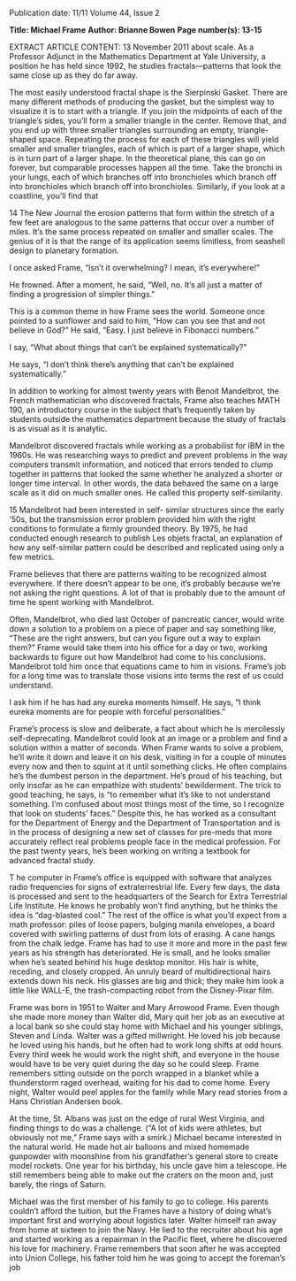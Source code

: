 Publication date: 11/11
Volume 44, Issue 2

**Title: Michael Frame**
**Author: Brianne Bowen**
**Page number(s): 13-15**

EXTRACT ARTICLE CONTENT:
13
November 2011
about scale. As a Professor Adjunct in 
the Mathematics Department at Yale 
University, a position he has held since 
1992, he studies fractals—patterns that 
look the same close up as they do far 
away.

The most easily understood fractal 
shape is the Sierpinski Gasket. There are 
many different methods of producing 
the gasket, but the simplest way to 
visualize it is to start with a triangle. If 
you join the midpoints of each of the 
triangle’s sides, you’ll form a smaller 
triangle in the center. Remove that, and 
you end up with three smaller triangles 
surrounding an empty, triangle-shaped 
space. Repeating the process for each 
of these triangles will yield smaller and 
smaller triangles, each of which is part 
of a larger shape, which is in turn part of 
a larger shape. In the theoretical plane, 
this can go on forever, but comparable 
processes happen all the time. Take the 
bronchi in your lungs, each of which 
branches off into bronchioles which 
branch off into bronchioles which 
branch off into bronchioles. Similarly, if 
you look at a coastline, you’ll find that 


14
The New Journal
the erosion patterns that form within the 
stretch of a few feet are analogous to the 
same patterns that occur over a number 
of miles. It’s the same process repeated 
on smaller and smaller scales. The genius 
of it is that the range of its application 
seems limitless, from seashell design to 
planetary formation.

I once asked Frame, “Isn’t it 
overwhelming? I mean, it’s everywhere!”

He frowned. After a moment, he 
said, “Well, no. It’s all just a matter of 
finding a progression of simpler things.”

This is a common theme in how 
Frame sees the world. Someone once 
pointed to a sunflower and said to him, 
“How can you see that and not believe 
in God?” He said, “Easy. I just believe in 
Fibonacci numbers.”

I say, “What about things that can’t 
be explained systematically?”

He says, “I don’t think there’s 
anything 
that 
can’t 
be 
explained 
systematically.”

In addition to working for almost 
twenty years with Benoit Mandelbrot, the 
French mathematician who discovered 
fractals, Frame also teaches MATH 190, 
an introductory course in the subject 
that’s frequently taken by students 
outside the mathematics department 
because the study of fractals is as visual 
as it is analytic.

Mandelbrot 
discovered 
fractals 
while working as a probabilist for IBM 
in the 1960s. He was researching ways 
to predict and prevent problems in the 
way computers transmit information, 
and noticed that errors tended to clump 
together in patterns that looked the 
same whether he analyzed a shorter or 
longer time interval. In other words, the 
data behaved the same on a large scale as 
it did on much smaller ones. He called 
this property self-similarity. 


15
Mandelbrot had been interested in self-
similar structures since the early ’50s, but 
the transmission error problem provided 
him with the right conditions to 
formulate a firmly grounded theory. By 
1975, he had conducted enough research 
to publish Les objets fractal, an explanation 
of how any self-similar pattern could be 
described and replicated using only a few 
metrics.  

Frame believes that there are 
patterns waiting to be recognized almost 
everywhere. If there doesn’t appear to 
be one, it’s probably because we’re not 
asking the right questions. A lot of that 
is probably due to the amount of time 
he spent working with Mandelbrot. 

Often, Mandelbrot, who died last 
October of pancreatic cancer, would 
write down a solution to a problem on 
a piece of paper and say something like, 
“These are the right answers, but can 
you figure out a way to explain them?” 
Frame would take them into his office 
for a day or two, working backwards to 
figure out how Mandelbrot had come 
to his conclusions. Mandelbrot told 
him once that equations came to him in 
visions. Frame’s job for a long time was 
to translate those visions into terms the 
rest of us could understand.

I ask him if he has had any eureka 
moments himself. He says, “I think 
eureka moments are for people with 
forceful personalities.”

Frame’s process is slow and 
deliberate, a fact about which he is 
mercilessly self-deprecating. Mandelbrot 
could look at an image or a problem 
and find a solution within a matter of 
seconds. When Frame wants to solve a 
problem, he’ll write it down and leave it 
on his desk, visiting in for a couple of 
minutes every now and then to squint 
at it until something clicks. He often 
complains he’s the dumbest person 
in the department. He’s proud of his 
teaching, but only insofar as he can 
empathize with students’ bewilderment. 
The trick to good teaching, he says, is “to 
remember what it’s like to not understand 
something. I’m confused about most 
things most of the time, so I recognize 
that look on students’ faces.” Despite 
this, he has worked as a consultant for 
the Department of Energy and the 
Department of Transportation and 
is in the process of designing a new 
set of classes for pre-meds that more 
accurately reflect real problems people 
face in the medical profession. For the 
past twenty years, he’s been working on 
writing a textbook for advanced fractal 
study.

T
he computer in Frame’s office 
is equipped with software that 
analyzes radio frequencies for signs 
of extraterrestrial life. Every few days, 
the data is processed and sent to the 
headquarters of the Search for Extra 
Terrestrial Life Institute. He knows he 
probably won’t find anything, but he 
thinks the idea is “dag-blasted cool.” 
The rest of the office is what you’d 
expect from a math professor: piles of 
loose papers, bulging manila envelopes, a 
board covered with swirling patterns of 
dust from lots of erasing. A cane hangs 
from the chalk ledge. Frame has had to 
use it more and more in the past few 
years as his strength has deteriorated. 
He is small, and he looks smaller when 
he’s seated behind his huge desktop 
monitor. His hair is white, receding, 
and closely cropped. An unruly beard 
of multidirectional hairs extends down 
his neck. His glasses are big and thick; 
they make him look a little like WALL-E, 
the trash-compacting robot from the 
Disney-Pixar film.

Frame was born in 1951 to Walter 
and Mary Arrowood Frame. Even though 
she made more money than Walter did, 
Mary quit her job as an executive at 
a local bank so she could stay home 
with Michael and his younger siblings, 
Steven and Linda. Walter was a gifted 
millwright. He loved his job because he 
loved using his hands, but he often had 
to work long shifts at odd hours. Every 
third week he would work the night shift, 
and everyone in the house would have to 
be very quiet during the day so he could 
sleep. Frame remembers sitting outside 
on the porch wrapped in a blanket while 
a thunderstorm raged overhead, waiting 
for his dad to come home. Every night, 
Walter would peel apples for the family 
while Mary read stories from a Hans 
Christian Andersen book.

At the time, St. Albans was just 
on the edge of rural West Virginia, and 
finding things to do was a challenge. (“A 
lot of kids were athletes, but obviously 
not me,” Frame says with a smirk.) 
Michael became interested in the natural 
world. He made hot air balloons and 
mixed homemade gunpowder with 
moonshine 
from 
his 
grandfather’s 
general store to create model rockets. 
One year for his birthday, his uncle gave 
him a telescope. He still remembers 
being able to make out the craters on 
the moon and, just barely, the rings of 
Saturn.

Michael was the first member of 
his family to go to college. His parents 
couldn’t afford the tuition, but the 
Frames have a history of doing what’s 
important first and worrying about 
logistics later. Walter himself ran away 
from home at sixteen to join the Navy. 
He lied to the recruiter about his age 
and started working as a repairman in 
the Pacific fleet, where he discovered his 
love for machinery. Frame remembers 
that soon after he was accepted into 
Union College, his father told him he 
was going to accept the foreman’s job